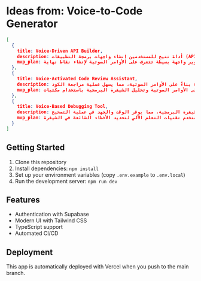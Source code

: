 # Ideas from: Voice-to-Code Generator

```json
[
  {
    title: Voice-Driven API Builder,
    description: أداة تتيح للمستخدمين إنشاء واجهات برمجة التطبيقات (APIs) من خلال الأوامر الصوتية، مما يسهل على المطورين بناء تطبيقات متكاملة بسرعة.,
    mvp_plan: تطوير واجهة بسيطة تتعرف على الأوامر الصوتية لإنشاء نقاط نهاية API، مع توفير نموذج أولي لتجربة المستخدم.
  },
  {
    title: Voice-Activated Code Review Assistant,
    description: أداة تستخدم الذكاء الاصطناعي لتحليل الشيفرة البرمجية وإعطاء ملاحظات فورية بناءً على الأوامر الصوتية، مما يسهل عملية مراجعة الكود.,
    mvp_plan: إنشاء نموذج أولي يتضمن التعرف على الأوامر الصوتية وتحليل الشيفرة البرمجية باستخدام مكتبات AI مفتوحة المصدر.
  },
  {
    title: Voice-Based Debugging Tool,
    description: أداة تتيح للمطورين استخدام الأوامر الصوتية لتحديد الأخطاء في الشيفرة البرمجية، مما يوفر الوقت والجهد في عملية التصحيح.,
    mvp_plan: بناء واجهة بسيطة تتفاعل مع الأوامر الصوتية وتستخدم تقنيات التعلم الآلي لتحديد الأخطاء الشائعة في الشيفرة.
  }
]
```

## Getting Started

1. Clone this repository
2. Install dependencies: `npm install`
3. Set up your environment variables (copy `.env.example` to `.env.local`)
4. Run the development server: `npm run dev`

## Features

- Authentication with Supabase
- Modern UI with Tailwind CSS
- TypeScript support
- Automated CI/CD

## Deployment

This app is automatically deployed with Vercel when you push to the main branch.